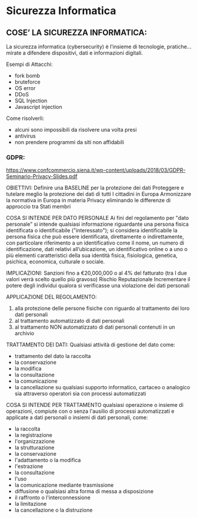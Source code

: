 # Sicurezza Informatica

## COSE’ LA SICUREZZA INFORMATICA:
La sicurezza informatica (cybersecurity) è l’insieme di tecnologie, pratiche… mirate a difendere dispositivi,  dati e informazioni digitali.

Esempi di Attacchi:
- fork bomb
- bruteforce
- OS error
- DDoS
- SQL Injection
- Javascript injection

Come risolverli:
- alcuni sono impossibili da risolvere una volta presi
- antivirus
- non prendere programmi da siti non affidabili


### GDPR:
https://www.confcommercio.siena.it/wp-content/uploads/2018/03/GDPR-Seminario-Privacy-Slides.pdf

OBIETTIVI:
Definire una BASELINE per la protezione dei dati Proteggere e tutelare meglio la protezione dei dati di tutti I cittadini in Europa Armonizzare la normativa in Europa in materia Privacy eliminando le differenze di approccio tra Stati membri 


COSA SI INTENDE PER DATO PERSONALE 
Ai fini del regolamento per "dato personale” si intende qualsiasi informazione riguardante una persona fisica identificata o identificabile ("interessato"); si considera identificabile la persona fisica che può essere identificata, direttamente o indirettamente, con particolare riferimento a un identificativo come il nome, un numero di identificazione, dati relativi all’ubicazione, un identificativo online o a uno o più elementi caratteristici della sua identità fisica, fisiologica, genetica, psichica, economica, culturale o sociale.


IMPLICAZIONI:
Sanzioni fino a €20,000,000 o al 4% del fatturato (tra I due valori verrà scelto quello più gravoso) Rischio Reputazionale Incrementare il potere degli individui qualora si verificasse una violazione dei dati personali


APPLICAZIONE DEL REGOLAMENTO:
1. alla protezione delle persone fisiche con riguardo al trattamento dei loro dati personali 
2. al trattamento automatizzato di dati personali 
3. al trattamento NON automatizzato di dati personali contenuti in un archivio

TRATTAMENTO DEI DATI:
Qualsiasi attività di gestione del dato come: 
- trattamento del dato la raccolta
- la conservazione
- la modifica
- la consultazione
- la comunicazione
- la cancellazione su qualsiasi supporto informatico, cartaceo o analogico
sia attraverso operatori sia con processi automatizzati

COSA SI INTENDE PER TRATTAMENTO
qualsiasi operazione o insieme di operazioni, compiute con o senza l'ausilio di processi automatizzati e applicate a dati personali o insiemi di dati personali, come:
- la raccolta
- la registrazione
- l'organizzazione
- la strutturazione
- la conservazione
- l'adattamento o la modifica 
- l'estrazione
- la consultazione
- l'uso
- la comunicazione mediante trasmissione
- diffusione o qualsiasi altra forma di messa a disposizione
- il raffronto o l'interconnessione
- la limitazione
- la cancellazione o la distruzione

